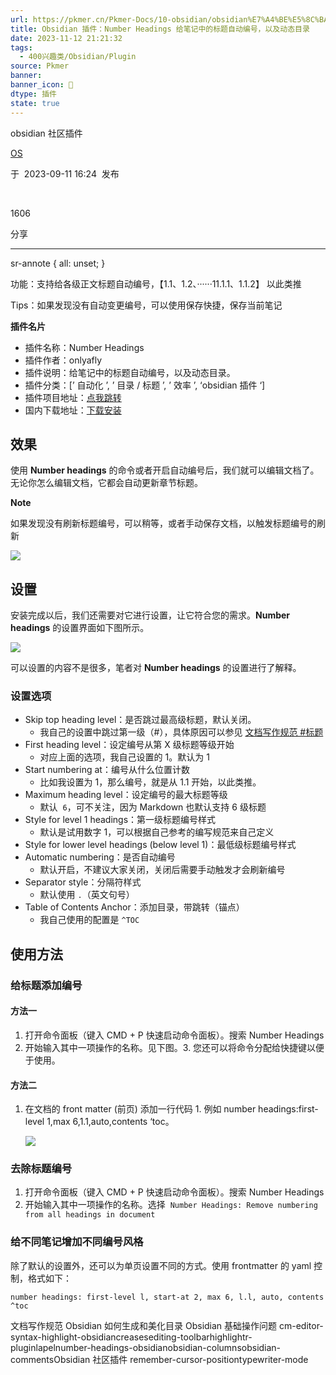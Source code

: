 ```yaml
---
url: https://pkmer.cn/Pkmer-Docs/10-obsidian/obsidian%E7%A4%BE%E5%8C%BA%E6%8F%92%E4%BB%B6/number-headings-obsidian/
title: Obsidian 插件：Number Headings 给笔记中的标题自动编号，以及动态目录
date: 2023-11-12 21:21:32
tags:
  - 400兴趣类/Obsidian/Plugin
source: Pkmer
banner:
banner_icon: 🔖
dtype: 插件
state: true
---
```

<div class="menu-toggle"> <SidebarToggle client:idle ></SidebarToggle> </div>

obsidian 社区插件

[OS](https://pkmer.cn/authors/os)

于  2023-09-11 16:24  发布

 

1606

分享

* * *

sr-annote { all: unset; }

功能：支持给各级正文标题自动编号，【1.1、1.2、······11.1.1、1.1.2】 以此类推

Tips：如果发现没有自动变更编号，可以使用保存快捷，保存当前笔记

**插件名片**

*   插件名称：Number Headings
*   插件作者：onlyafly
*   插件说明：给笔记中的标题自动编号，以及动态目录。
*   插件分类：[’ 自动化 ’, ’ 目录 / 标题 ’, ’ 效率 ’, ‘obsidian 插件 ‘]
*   插件项目地址：[点我跳转](https://github.com/onlyafly/number-headings-obsidian)
*   国内下载地址：[下载安装](https://pkmer.cn/products/plugin/pluginMarket/?number-headings-obsidian)

## 效果

使用 **Number headings** 的命令或者开启自动编号后，我们就可以编辑文档了。无论你怎么编辑文档，它都会自动更新章节标题。

**Note**

如果发现没有刷新标题编号，可以稍等，或者手动保存文档，以触发标题编号的刷新

![](https://cdn.pkmer.cn/images/d4d33e896b1006d15513725cab7fa095_MD5.png!pkmer)

## 设置

安装完成以后，我们还需要对它进行设置，让它符合您的需求。**Number headings** 的设置界面如下图所示。

![](https://cdn.pkmer.cn/images/9921c92fc0cb37c3fa38a7436aa21645_MD5.png!pkmer)

可以设置的内容不是很多，笔者对 **Number headings** 的设置进行了解释。

### 设置选项

*   Skip top heading level：是否跳过最高级标题，默认关闭。
    *   我自己的设置中跳过第一级（#），具体原因可以参见 [文档写作规范 #标题](https://pkmer.cn/Pkmer-Docs/00-%E5%85%B3%E4%BA%8E/%E5%8D%8F%E4%BD%9C%E8%80%85%E6%8C%87%E5%8D%97/%E6%96%87%E6%A1%A3%E5%86%99%E4%BD%9C%E8%A7%84%E8%8C%83#%E6%A0%87%E9%A2%98)
*   First heading level：设定编号从第 X 级标题等级开始
    *   对应上面的选项，我自己设置的 1。默认为 1
*   Start numbering at：编号从什么位置计数
    *   比如我设置为 1，那么编号，就是从 1.1 开始，以此类推。
*   Maximum heading level：设定编号的最大标题等级
    *   默认  `6`，可不关注，因为 Markdown 也默认支持 6 级标题
*   Style for level 1 headings：第一级标题编号样式
    *   默认是试用数字 1，可以根据自己参考的编写规范来自己定义
*   Style for lower level headings (below level 1)：最低级标题编号样式
*   Automatic numbering：是否自动编号
    *   默认开启，不建议大家关闭，关闭后需要手动触发才会刷新编号
*   Separator style：分隔符样式
    *   默认使用 `.`（英文句号）
*   Table of Contents Anchor：添加目录，带跳转（锚点）
    *   我自己使用的配置是 `^TOC`

## 使用方法

### 给标题添加编号

#### 方法一

1.  打开命令面板（键入 CMD + P 快速启动命令面板）。搜索 Number Headings
2.  开始输入其中一项操作的名称。见下图。3. 您还可以将命令分配给快捷键以便于使用。

#### 方法二

1.  在文档的 front matter (前页) 添加一行代码 1. 例如 number headings:first-level 1,max 6,1.1,auto,contents ‘toc。
    
    ![](https://cdn.pkmer.cn/images/40e7d86c10af5c9c198b3c9fb429b734_MD5.png!pkmer)
    

### 去除标题编号

1.  打开命令面板（键入 CMD + P 快速启动命令面板）。搜索 Number Headings
2.  开始输入其中一项操作的名称。选择  `Number Headings: Remove numbering from all headings in document`

### 给不同笔记增加不同编号风格

除了默认的设置外，还可以为单页设置不同的方式。使用 frontmatter 的 yaml 控制，格式如下：

```
number headings: first-level l, start-at 2, max 6, l.l, auto, contents ^toc

```

文档写作规范 Obsidian 如何生成和美化目录 Obsidian 基础操作问题 cm-editor-syntax-highlight-obsidiancreasesediting-toolbarhighlightr-pluginlapelnumber-headings-obsidianobsidian-columnsobsidian-commentsObsidian 社区插件 remember-cursor-positiontypewriter-mode